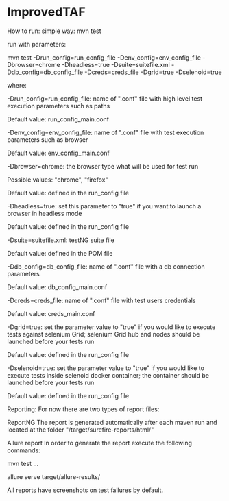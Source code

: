 # ImprovedTAF

How to run:
simple way: mvn test

run with parameters:

mvn test -Drun_config=run_config_file -Denv_config=env_config_file -Dbrowser=chrome -Dheadless=true -Dsuite=suitefile.xml -Ddb_config=db_config_file -Dcreds=creds_file -Dgrid=true -Dselenoid=true

where:

-Drun_config=run_config_file: name of ".conf" file with high level test execution parameters such as paths

Default value: run_config_main.conf

-Denv_config=env_config_file: name of ".conf" file with test execution parameters such as browser

Default value: env_config_main.conf

-Dbrowser=chrome: the browser type what will be used for test run

Possible values: "chrome", "firefox"

Default value: defined in the run_config file

-Dheadless=true: set this parameter to "true" if you want to launch a browser in headless mode

Default value: defined in the run_config file

-Dsuite=suitefile.xml: testNG suite file

Default value: defined in the POM file

-Ddb_config=db_config_file: name of ".conf" file with a db connection parameters

Default value: db_config_main.conf

-Dcreds=creds_file: name of ".conf" file with test users credentials

Default value: creds_main.conf

-Dgrid=true: set the parameter value to "true" if you would like to execute tests against selenium Grid; selenium Grid hub and nodes should be launched before your tests run

Default value: defined in the run_config file

-Dselenoid=true: set the parameter value to "true" if you would like to execute tests inside selenoid docker container; the container should be launched before your tests run

Default value: defined in the run_config file

Reporting:
For now there are two types of report files:

ReportNG
The report is generated automatically after each maven run and located at the folder "/target/surefire-reports/html/"

Allure report
In order to generate the report execute the following commands:

mvn test ...

allure serve target/allure-results/

All reports have screenshots on test failures by default.